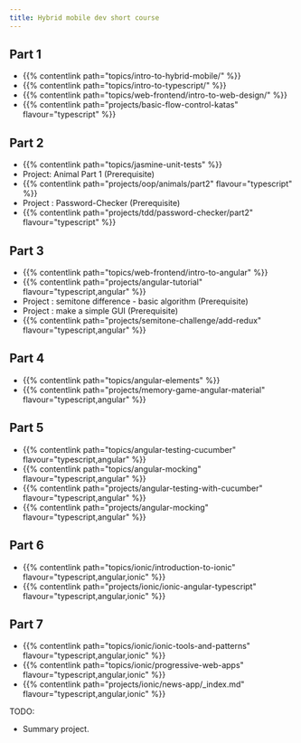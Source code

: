 ```yaml
---
title: Hybrid mobile dev short course
---
```

## Part 1
- {{% contentlink path="topics/intro-to-hybrid-mobile/" %}}
- {{% contentlink path="topics/intro-to-typescript/" %}}
- {{% contentlink path="topics/web-frontend/intro-to-web-design/" %}}
- {{% contentlink path="projects/basic-flow-control-katas" flavour="typescript" %}}

## Part 2
- {{% contentlink path="topics/jasmine-unit-tests" %}}
- Project: Animal Part 1 (Prerequisite)
- {{% contentlink path="projects/oop/animals/part2" flavour="typescript" %}}
- Project : Password-Checker (Prerequisite)
- {{% contentlink path="projects/tdd/password-checker/part2" flavour="typescript" %}}

## Part 3

- {{% contentlink path="topics/web-frontend/intro-to-angular" %}}
- {{% contentlink path="projects/angular-tutorial" flavour="typescript,angular" %}}
- Project : semitone difference - basic algorithm (Prerequisite)
- Project : make a simple GUI (Prerequisite)
- {{% contentlink path="projects/semitone-challenge/add-redux" flavour="typescript,angular" %}}

## Part 4

- {{% contentlink path="topics/angular-elements" %}}
- {{% contentlink path="projects/memory-game-angular-material" flavour="typescript,angular" %}}

## Part 5

- {{% contentlink path="topics/angular-testing-cucumber" flavour="typescript,angular" %}}
- {{% contentlink path="topics/angular-mocking" flavour="typescript,angular" %}}
- {{% contentlink path="projects/angular-testing-with-cucumber" flavour="typescript,angular" %}}
- {{% contentlink path="projects/angular-mocking" flavour="typescript,angular" %}}

## Part 6 

- {{% contentlink path="topics/ionic/introduction-to-ionic" flavour="typescript,angular,ionic" %}}
- {{% contentlink path="projects/ionic/ionic-angular-typescript" flavour="typescript,angular,ionic" %}}

## Part 7

- {{% contentlink path="topics/ionic/ionic-tools-and-patterns" flavour="typescript,angular,ionic" %}}
- {{% contentlink path="topics/ionic/progressive-web-apps" flavour="typescript,angular,ionic" %}}
- {{% contentlink path="projects/ionic/news-app/_index.md" flavour="typescript,angular,ionic" %}}


TODO:
- Summary project.
